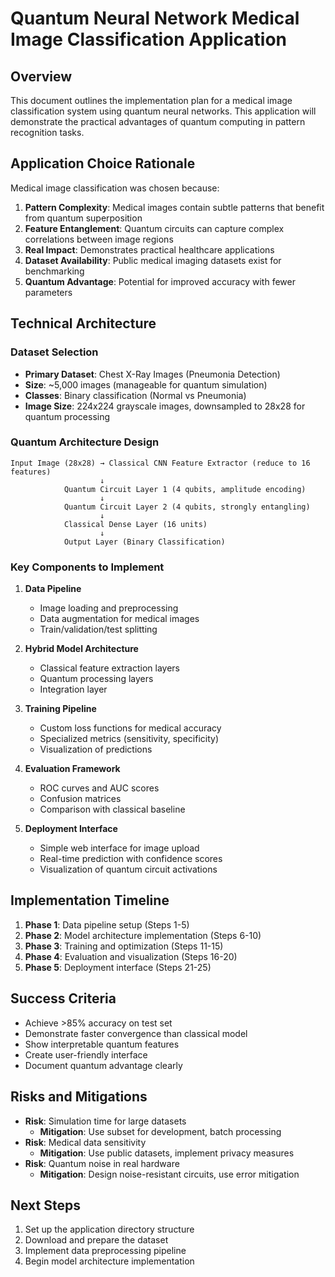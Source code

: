 # Quantum Neural Network Medical Image Classification Application

## Overview
This document outlines the implementation plan for a medical image classification system using quantum neural networks. This application will demonstrate the practical advantages of quantum computing in pattern recognition tasks.

## Application Choice Rationale
Medical image classification was chosen because:
1. **Pattern Complexity**: Medical images contain subtle patterns that benefit from quantum superposition
2. **Feature Entanglement**: Quantum circuits can capture complex correlations between image regions
3. **Real Impact**: Demonstrates practical healthcare applications
4. **Dataset Availability**: Public medical imaging datasets exist for benchmarking
5. **Quantum Advantage**: Potential for improved accuracy with fewer parameters

## Technical Architecture

### Dataset Selection
- **Primary Dataset**: Chest X-Ray Images (Pneumonia Detection)
- **Size**: ~5,000 images (manageable for quantum simulation)
- **Classes**: Binary classification (Normal vs Pneumonia)
- **Image Size**: 224x224 grayscale images, downsampled to 28x28 for quantum processing

### Quantum Architecture Design
```
Input Image (28x28) → Classical CNN Feature Extractor (reduce to 16 features)
                    ↓
            Quantum Circuit Layer 1 (4 qubits, amplitude encoding)
                    ↓
            Quantum Circuit Layer 2 (4 qubits, strongly entangling)
                    ↓
            Classical Dense Layer (16 units)
                    ↓
            Output Layer (Binary Classification)
```

### Key Components to Implement
1. **Data Pipeline**
   - Image loading and preprocessing
   - Data augmentation for medical images
   - Train/validation/test splitting

2. **Hybrid Model Architecture**
   - Classical feature extraction layers
   - Quantum processing layers
   - Integration layer

3. **Training Pipeline**
   - Custom loss functions for medical accuracy
   - Specialized metrics (sensitivity, specificity)
   - Visualization of predictions

4. **Evaluation Framework**
   - ROC curves and AUC scores
   - Confusion matrices
   - Comparison with classical baseline

5. **Deployment Interface**
   - Simple web interface for image upload
   - Real-time prediction with confidence scores
   - Visualization of quantum circuit activations

## Implementation Timeline
1. **Phase 1**: Data pipeline setup (Steps 1-5)
2. **Phase 2**: Model architecture implementation (Steps 6-10)
3. **Phase 3**: Training and optimization (Steps 11-15)
4. **Phase 4**: Evaluation and visualization (Steps 16-20)
5. **Phase 5**: Deployment interface (Steps 21-25)

## Success Criteria
- Achieve >85% accuracy on test set
- Demonstrate faster convergence than classical model
- Show interpretable quantum features
- Create user-friendly interface
- Document quantum advantage clearly

## Risks and Mitigations
- **Risk**: Simulation time for large datasets
  - **Mitigation**: Use subset for development, batch processing
- **Risk**: Medical data sensitivity
  - **Mitigation**: Use public datasets, implement privacy measures
- **Risk**: Quantum noise in real hardware
  - **Mitigation**: Design noise-resistant circuits, use error mitigation

## Next Steps
1. Set up the application directory structure
2. Download and prepare the dataset
3. Implement data preprocessing pipeline
4. Begin model architecture implementation